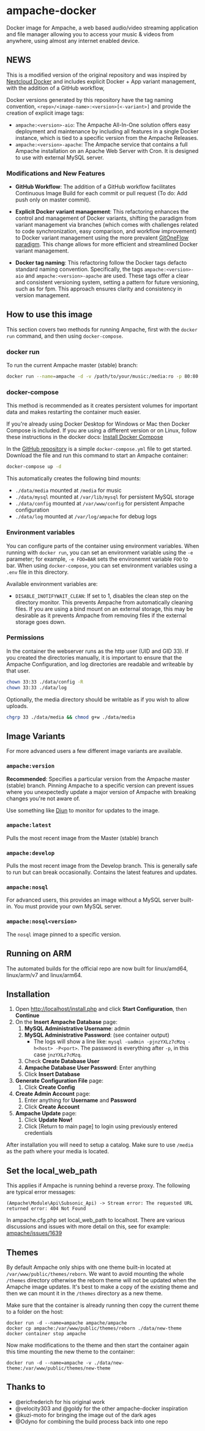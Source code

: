 # ampache-docker

Docker image for Ampache, a web based audio/video streaming application and file manager allowing you to access your music & videos from anywhere, using almost any internet enabled device.

## NEWS

This is a modified version of the original repository and was inspired by [Nextcloud Docker](https://github.com/nextcloud/docker) and includes explicit Docker + App variant management, with the addition of a GitHub workflow,

Docker versions generated by this repository have the tag naming convention, `<repo>/<image-name>:<version>[<-variant>]` and provide  the creation of explicit image tags:

* `ampache:<version>-aio`: The Ampache All-In-One solution offers easy deployment and maintenance by including all features in a single Docker instance, which is tied to a specific version from the Ampache Releases.
* `ampache:<version>-apache`: The Ampache service that contains a full Ampache installation on an Apache Web Server with Cron. It is designed to use with external MySQL server.

### Modifications and New Features

* **GitHub Workflow**: The addition of a GitHub workflow facilitates Continuous Image Build for each commit or pull request (To do: Add push only on master commit).

* **Explicit Docker variant management**: This refactoring enhances the control and management of Docker variants, shifting the paradigm from variant management via branches (which comes with challenges related to code synchronization, easy comparison, and workflow improvement) to Docker variant management using the more prevalent [GitOneFlow paradigm](https://www.endoflineblog.com/oneflow-a-git-branching-model-and-workflow). This change allows for more efficient and streamlined Docker variant management.

* **Docker tag naming**: This refactoring follow the Docker tags defacto standard naming convention. Specifically, the tags `ampache:<version>-aio` and `ampache:<version>-apache` are used. These tags offer a clear and consistent versioning system, setting a pattern for future versioning, such as for fpm. This approach ensures clarity and consistency in version management.

## How to use this image

This section covers two methods for running Ampache, first with the `docker run` command, and then using `docker-compose`.

### docker run

To run the current Ampache master (stable) branch:

```bash
docker run --name=ampache -d -v /path/to/your/music:/media:ro -p 80:80 ampache/ampache
```

### docker-compose

This method is recommended as it creates persistent volumes for important data and makes restarting the container much easier.

If you're already using Docker Desktop for Windows or Mac then Docker Compose is included. If you are using a different version or on Linux, follow these instructions in the docker docs: [Install Docker Compose](https://docs.docker.com/compose/install/)

In the [GitHub repository](https://github.com/ampache/ampache-docker/blob/master/docker-compose.yml) is a simple `docker-compose.yml` file to get started. Download the file and run this command to start an Ampache container:

```bash
docker-compose up -d
```

This automatically creates the following bind mounts:

* `./data/media` mounted at `/media` for music
* `./data/mysql` mounted at `/var/lib/mysql` for persistent MySQL storage
* `./data/config` mounted at `/var/www/config` for persistent Ampache configuration
* `./data/log` mounted at `/var/log/ampache` for debug logs

### Environment variables

You can configure parts of the container using environment variables. When running with `docker run`, you can set an environment variable using the `-e` parameter; for example, `-e FOO=BAR` sets the environemnt variable `FOO` to bar. When using `docker-compose`, you can set environment variables using a `.env` file in this directory.

Available environment variables are:

* `DISABLE_INOTIFYWAIT_CLEAN`: If set to 1, disables the clean step on the directory monitor. This prevents Ampache from automatically cleaning files. If you are using a bind mount on an external storage, this may be desirable as it prevents Ampache from removing files if the external storage goes down.

### Permissions

In the container the webserver runs as the http user (UID and GID 33). If you created the directories manually, it is important to ensure that the Ampache Configuration, and log directories are readable and writeable by that user.

```bash
chown 33:33 ./data/config -R
chown 33:33 ./data/log
```

Optionally, the media directory should be writable as if you wish to allow uploads.

```bash
chgrp 33 ./data/media && chmod g+w ./data/media
```

## Image Variants

For more advanced users a few different image variants are available.

### `ampache:version`

**Recommended**: Specifies a particular version from the Ampache master (stable) branch. Pinning Ampache to a specific version can prevent issues where you unexpectedly update a major version of Ampache with breaking changes you're not aware of.

Use something like [Diun](https://crazymax.dev/diun/) to monitor for updates to the image.

### `ampache:latest`

Pulls the most recent image from the Master (stable) branch

### `ampache:develop`

Pulls the most recent image from the Develop branch. This is generally safe to run but can break occasionally. Contains the latest features and updates.

### `ampache:nosql`

For advanced users, this provides an image without a MySQL server built-in. You must provide your own MySQL server.

### `ampache:nosql<version>`

The `nosql` image pinned to a specific version.

## Running on ARM

The automated builds for the official repo are now built for linux/amd64, linux/arm/v7 and linux/arm64.

## Installation

1. Open [http://localhost/install.php](http://localhost/install.php) and click **Start Configuration**, then **Continue**
2. On the **Insert Ampache Database** page:
    1. **MySQL Administrative Username**: admin
    2. **MySQL Administrative Password**: (see container output)
        * The logs will show a line like: `mysql -uadmin -pjnzYXLz7cMzq -h<host> -P<port>`. The password is everything after `-p`, in this case `jnzYXLz7cMzq`.
    3. Check **Create Database User**
    4. **Ampache Database User Password**: Enter anything
    5. Click **Insert Database**
3. **Generate Configuration File** page:
    1. Click **Create Config**
4. **Create Admin Account** page:
    1. Enter anything for **Username** and **Password**
    2. Click **Create Account**
5. **Ampache Update** page:
    1. Click **Update Now!**
    2. Click [Return to main page] to login using previously entered credentials

After installation you will need to setup a catalog. Make sure to use `/media` as the path where your media is located.

## Set the local_web_path

This applies if Ampache is running behind a reverse proxy. The following are typical error messages:

`(Ampache\Module\Api\Subsonic_Api) -> Stream error: The requested URL returned error: 404 Not Found`

In ampache.cfg.php set local_web_path to localhost. There are various discussions and issues with more detail on this, see for example: [ampache/issues/1639](https://github.com/ampache/ampache/issues/1639)

## Themes

By default Ampache only ships with one theme built-in located at `/var/www/public/themes/reborn`. We want to avoid mounting the whole `/themes` directory otherwise the reborn theme will not be updated when the Amapche image updates. It's best to make a copy of the existing theme and then we can mount it in the `/themes` directory as a new theme.

Make sure that the container is already running then copy the current theme to a folder on the host:

```shell
docker run -d --name=ampache ampache/ampache
docker cp ampache:/var/www/public/themes/reborn ./data/new-theme
docker container stop ampache
```

Now make modifications to the theme and then start the container again this time mounting the new theme to the container:

```shell
docker run -d --name=ampache -v ./data/new-theme:/var/www/public/themes/new-theme
```

## Thanks to

* @ericfrederich for his original work
* @velocity303 and @goldy for the other ampache-docker inspiration
* @kuzi-moto for bringing the image out of the dark ages
* @Odyno for combining the build process back into one repo
